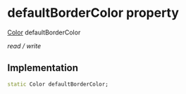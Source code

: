 


# defaultBorderColor property






[Color](https://api.flutter.dev/flutter/dart-ui/Color-class.html) defaultBorderColor
  
_read / write_






## Implementation

```dart
static Color defaultBorderColor;


```







